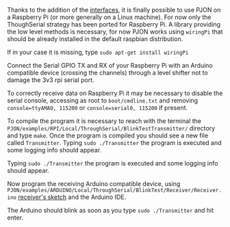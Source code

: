 Thanks to the addition of the [interfaces](https://github.com/gioblu/PJON/tree/master/src/interfaces), it is finally possible to use PJON on a Raspberry Pi (or more generally on a Linux machine). For now only the ThoughSerial strategy has been ported for Raspberry Pi. A library providing the low level methods is necessary, for now PJON works using `wiringPi` that should be already installed in the default raspbian distribution.

If in your case it is missing, type `sudo apt-get install wiringPi`

Connect the Serial GPIO TX and RX of your Raspberry Pi with an Arduino compatible device (crossing the channels) through a level shifter not to damage the 3v3 rpi serial port.

To correctly receive data on Raspberry Pi it may be necessary to disable the serial console, accessing as root to `boot/cmdline.txt` and removing `console=ttyAMA0, 115200`  or `console=serial0, 115200` if present.

To compile the program it is necessary to reach with the terminal the `PJON/examples/RPI/Local/ThroughSerial/BlinkTestTransmitter/` directory and type `make`. Once the program is compiled you should see a new file called `Transmitter`. Typing `sudo ./Transmitter` the program is executed and some logging info should appear.

Typing `sudo ./Transmitter` the program is executed and some logging info should appear.

Now program the receiving Arduino compatible device, using `PJON/examples/ARDUINO/Local/ThroughSerial/BlinkTest/Receiver/Receiver.ino` [receiver's sketch](https://github.com/gioblu/PJON/blob/master/examples/ARDUINO/Local/ThroughSerial/BlinkTest/Receiver/Receiver.ino) and the Arduino IDE.

The Arduino should blink as soon as you type `sudo ./Transmitter` and hit enter.
